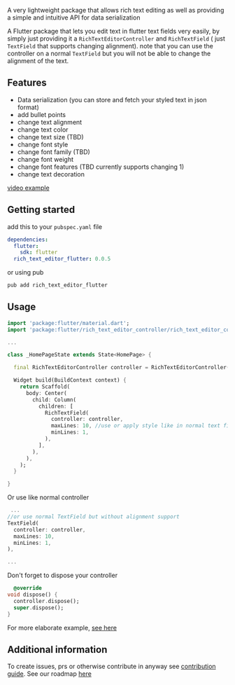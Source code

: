 A very lightweight package that allows rich text editing as well as providing a simple and intuitive
API for data serialization

A Flutter package that lets you edit text in flutter text fields very easily, by
simply just providing it a ```RichTextEditorController``` and ```RichTextField``` (
just ```TextField``` that supports changing alignment).
note that you can use the controller on a normal ```TextField``` but you will not be able to change
the alignment of the text.

## Features

- Data serialization (you can store and fetch your styled text in json format)
- add bullet points
- change text alignment
- change text color
- change text size (TBD)
- change font style
- change font family (TBD)
- change font weight
- change font features (TBD currently supports changing 1)
- change text decoration

[video example](https://user-images.githubusercontent.com/89414401/230739943-845d77cd-60df-4d90-ba5a-1c9d14634695.mov)

## Getting started

add this to your ```pubspec.yaml``` file

```yaml
dependencies:
  flutter:
    sdk: flutter
  rich_text_editor_flutter: 0.0.5
```

or
using pub

```bash
pub add rich_text_editor_flutter
```

## Usage

```dart
import 'package:flutter/material.dart';
import 'package:flutter/rich_text_editor_controller/rich_text_editor_controller.dart';

...

class _HomePageState extends State<HomePage> {

  final RichTextEditorController controller = RichTextEditorController();

  Widget build(BuildContext context) {
    return Scaffold(
      body: Center(
        child: Column(
          children: [
            RichTextField(
              controller: controller,
              maxLines: 10, //use or apply style like in normal text fields
              minLines: 1,
            ),
          ],
        ),
      ),
    );
  }

}

```

Or use like normal controller

```dart
 ...
//or use normal TextField but without alignment support
TextField(
  controller: controller,
  maxLines: 10,
  minLines: 1,
),

...
```

Don't forget to dispose your controller

```dart
  @override
void dispose() {
  controller.dispose();
  super.dispose();
}
```

For more elaborate example, [see here](https://github.com/folaoluwafemi/rich_text_editor_controller_example)

## Additional information

To create issues, prs or otherwise contribute in anyway see [contribution guide](https://github.com/folaoluwafemi/rich_text_editor_controller/blob/main/CONTRIBUTION_GUIDE.md).
See our roadmap [here](https://github.com/folaoluwafemi/rich_text_editor_controller/blob/main/ROADMAP.md)